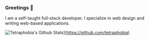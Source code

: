 ### Greetings 👋

I am a self-taught full-stack developer. I specialize in web design and writing web-based applications.

![Tetraphobia's Github Stats](https://github-readme-stats.vercel.app/api?username=tetraphobia&count_private=true&show_icons=true&theme=dracula)](https://github.com/tetraphobia)
